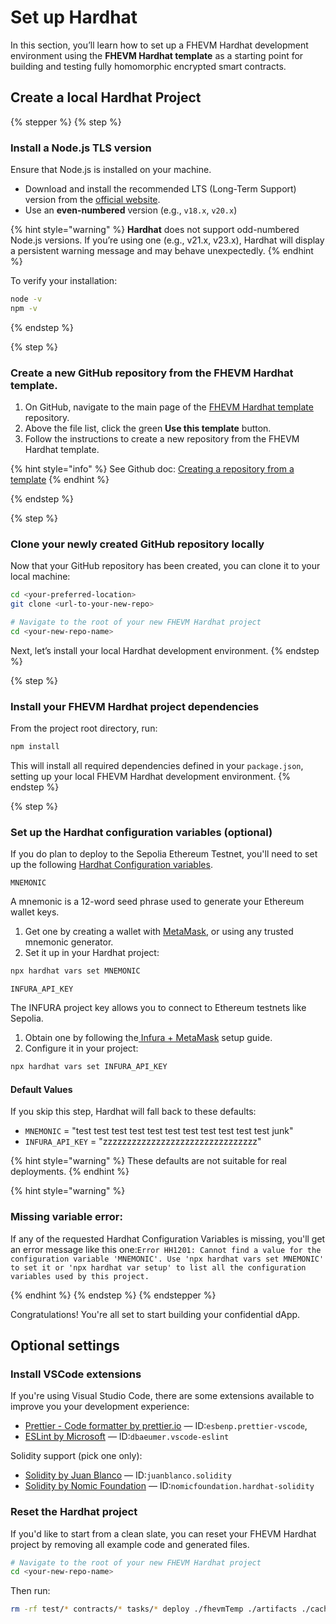 # Set up Hardhat

In this section, you’ll learn how to set up a FHEVM Hardhat development environment using the **FHEVM Hardhat template** as a starting point for building and testing fully homomorphic encrypted smart contracts.

## Create a local Hardhat Project

{% stepper %} {% step %}

### Install a Node.js TLS version

Ensure that Node.js is installed on your machine.

- Download and install the recommended LTS (Long-Term Support) version from the [official website](https://nodejs.org/en).
- Use an **even-numbered** version (e.g., `v18.x`, `v20.x`)

{% hint style="warning" %}
**Hardhat** does not support odd-numbered Node.js versions. If you’re using one (e.g., v21.x, v23.x), Hardhat will display a persistent warning message and may behave unexpectedly.
{% endhint %}

To verify your installation:

```sh
node -v
npm -v
```

{% endstep %}

{% step %}

### Create a new GitHub repository from the FHEVM Hardhat template.

1. On GitHub, navigate to the main page of the [FHEVM Hardhat template](https://github.com/zama-ai/fhevm-hardhat-template) repository.
2. Above the file list, click the green **Use this template** button.
3. Follow the instructions to create a new repository from the FHEVM Hardhat template.

{% hint style="info" %}
See Github doc: [Creating a repository from a template](https://docs.github.com/en/repositories/creating-and-managing-repositories/creating-a-repository-from-a-template#creating-a-repository-from-a-template)
{% endhint %}

{% endstep %}

{% step %}

### Clone your newly created GitHub repository locally

Now that your GitHub repository has been created, you can clone it to your local machine:

```sh
cd <your-preferred-location>
git clone <url-to-your-new-repo>

# Navigate to the root of your new FHEVM Hardhat project
cd <your-new-repo-name>
```

Next, let’s install your local Hardhat development environment. {% endstep %}

{% step %}

### Install your FHEVM Hardhat project dependencies

From the project root directory, run:

```sh
npm install
```

This will install all required dependencies defined in your `package.json`, setting up your local FHEVM Hardhat development environment. {% endstep %}

{% step %}

### Set up the Hardhat configuration variables (optional)

If you do plan to deploy to the Sepolia Ethereum Testnet, you'll need to set up the following [Hardhat Configuration variables](https://hardhat.org/hardhat-runner/docs/guides/configuration-variables).

`MNEMONIC`

A mnemonic is a 12-word seed phrase used to generate your Ethereum wallet keys.

1. Get one by creating a wallet with [MetaMask](https://metamask.io/), or using any trusted mnemonic generator.
2. Set it up in your Hardhat project:

```sh
npx hardhat vars set MNEMONIC
```

`INFURA_API_KEY`

The INFURA project key allows you to connect to Ethereum testnets like Sepolia.

1. Obtain one by following the[ Infura + MetaMask](https://docs.metamask.io/services/get-started/infura/) setup guide.
2. Configure it in your project:

```sh
npx hardhat vars set INFURA_API_KEY
```

#### Default Values

If you skip this step, Hardhat will fall back to these defaults:

- `MNEMONIC` = "test test test test test test test test test test test junk"
- `INFURA_API_KEY` = "zzzzzzzzzzzzzzzzzzzzzzzzzzzzzzzz"

{% hint style="warning" %}
These defaults are not suitable for real deployments.
{% endhint %}

{% hint style="warning" %}

### Missing variable error:

If any of the requested Hardhat Configuration Variables is missing, you'll get an error message like this one:`Error HH1201: Cannot find a value for the configuration variable 'MNEMONIC'. Use 'npx hardhat vars set MNEMONIC' to set it or 'npx hardhat var setup' to list all the configuration variables used by this project.`

{% endhint %} {% endstep %} {% endstepper %}

Congratulations! You're all set to start building your confidential dApp.

## Optional settings

### Install VSCode extensions

If you're using Visual Studio Code, there are some extensions available to improve you your development experience:

- [Prettier - Code formatter by prettier.io](https://marketplace.visualstudio.com/items?itemName=esbenp.prettier-vscode) — ID:`esbenp.prettier-vscode`,
- [ESLint by Microsoft](https://marketplace.visualstudio.com/items?itemName=dbaeumer.vscode-eslint) — ID:`dbaeumer.vscode-eslint`

Solidity support (pick one only):

- [Solidity by Juan Blanco](https://marketplace.visualstudio.com/items?itemName=JuanBlanco.solidity) — ID:`juanblanco.solidity`
- [Solidity by Nomic Foundation](https://marketplace.visualstudio.com/items?itemName=NomicFoundation.hardhat-solidity) — ID:`nomicfoundation.hardhat-solidity`

### Reset the Hardhat project

If you'd like to start from a clean slate, you can reset your FHEVM Hardhat project by removing all example code and generated files.

```sh
# Navigate to the root of your new FHEVM Hardhat project
cd <your-new-repo-name>
```

Then run:

```sh
rm -rf test/* contracts/* tasks/* deploy ./fhevmTemp ./artifacts ./cache ./coverage ./types ./coverage.json ./dist
```
